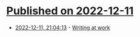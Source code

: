 # [Published on 2022-12-11](index.md)

* [2022-12-11, 21:04:13](https://lobste.rs/s/qypyme/writing_at_work) - [Writing at work](https://lcamtuf.substack.com/p/writing-at-work)
